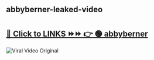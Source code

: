 
 ## abbyberner-leaked-video 

# <h2><a href="https://clipsfans.com/abbyberner&ref=git">🔗 Click to LINKS ⏩⏩ 👉 🟢 abbyberner </a></h2>

<a href="https://clipsfans.com/abbyberner&ref=git" rel="nofollow" data-target="animated-image.originalLink"><img src="https://i.ibb.co.com/xMMVF88/686577567.gif" alt="Viral Video Original" style="max-width: 100%; display: inline-block;" data-target="animated-image.originalImage"></a>
